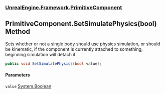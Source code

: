 ### [UnrealEngine.Framework](./UnrealEngine-Framework.md 'UnrealEngine.Framework').[PrimitiveComponent](./UnrealEngine-Framework-PrimitiveComponent.md 'UnrealEngine.Framework.PrimitiveComponent')
## PrimitiveComponent.SetSimulatePhysics(bool) Method
Sets whether or not a single body should use physics simulation, or should be kinematic, if the component is currently attached to something, beginning simulation will detach it  
```csharp
public void SetSimulatePhysics(bool value);
```
#### Parameters
<a name='UnrealEngine-Framework-PrimitiveComponent-SetSimulatePhysics(bool)-value'></a>
`value` [System.Boolean](https://docs.microsoft.com/en-us/dotnet/api/System.Boolean 'System.Boolean')  
  
